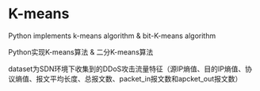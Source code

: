 # K-means
Python implements k-means algorithm & bit-K-means algorithm

Python实现K-means算法 & 二分K-means算法

dataset为SDN环境下收集到的DDoS攻击流量特征（源IP熵值、目的IP熵值、协议熵值、报文平均长度、总报文数、packet_in报文数和apcket_out报文数）
